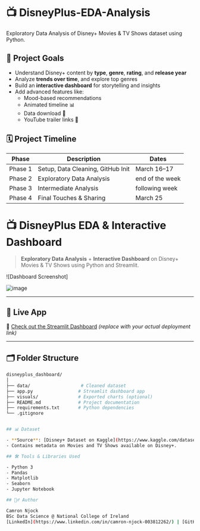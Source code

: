 
# 📺 DisneyPlus-EDA-Analysis

Exploratory Data Analysis of Disney+ Movies & TV Shows dataset using Python.

## 🎯 Project Goals

- Understand Disney+ content by **type**, **genre**, **rating**, and **release year**
- Analyze **trends over time**, and explore top genres
- Build an **interactive dashboard** for storytelling and insights
- Add advanced features like:
  - Mood-based recommendations
  - Animated timeline 📊
  - Data download 📂
  - YouTube trailer links 🎥

## 🗓️ Project Timeline

| Phase | Description | Dates |
|-------|-------------|-------|
| Phase 1 | Setup, Data Cleaning, GitHub Init | March 16–17 |
| Phase 2 | Exploratory Data Analysis | end of the week |
| Phase 3 | Intermediate Analysis | following week |
| Phase 4 | Final Touches & Sharing | March 25|

# 📺 DisneyPlus EDA & Interactive Dashboard

> **Exploratory Data Analysis** + **Interactive Dashboard** on Disney+ Movies & TV Shows using Python and Streamlit.

![Dashboard Screenshot]

![image](https://github.com/user-attachments/assets/4179a891-cebb-4226-b47c-586d2daefc08)

---

## 🚀 Live App

🔗 [Check out the Streamlit Dashboard](https://share.streamlit.io/your-link) *(replace with your actual deployment link)*

---

## 🗂️ Folder Structure

```bash
disneyplus_dashboard/
│
├── data/                   # Cleaned dataset
├── app.py                 # Streamlit dashboard app
├── visuals/               # Exported charts (optional)
├── README.md              # Project documentation
├── requirements.txt       # Python dependencies
└── .gitignore


## 📊 Dataset

- **Source**: [Disney+ Dataset on Kaggle](https://www.kaggle.com/datasets/shivamb/disney-movies-and-tv-shows)
- Contains metadata on Movies and TV Shows available on Disney+.

## 🛠️ Tools & Libraries Used

- Python 3
- Pandas
- Matplotlib
- Seaborn
- Jupyter Notebook

## 🙋‍♂️ Author

Camron Njock  
BSc Data Science @ National College of Ireland  
[LinkedIn](https://www.linkedin.com/in/camron-njock-003812262/) | [GitHub](https://github.com/cam-spec)
